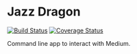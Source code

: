 Jazz Dragon
===========
[![Build Status](https://travis-ci.org/emmabukacek/jazz-dragon.svg?branch=develop)](https://travis-ci.org/emmabukacek/jazz-dragon)
[![Coverage Status](https://coveralls.io/repos/github/emmabukacek/jazz-dragon/badge.svg?branch=develop)](https://coveralls.io/github/emmabukacek/jazz-dragon?branch=develop)

Command line app to interact with Medium.
